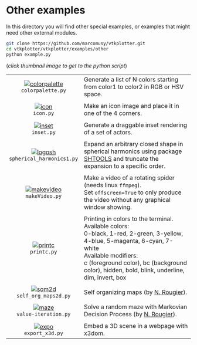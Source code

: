 # Other examples
In this directory you will find other special examples,
or examples that might need other external modules.
```bash
git clone https://github.com/marcomusy/vtkplotter.git
cd vtkplotter/vtkplotter/examples/other
python example.py
```
(_click thumbnail image to get to the python script_)

|    |    |
|:----------------------------------------------------------------------------------------------------------------------------------------------------------------------------------------------------------------------------------:|:-----|
| [![colorpalette](https://user-images.githubusercontent.com/32848391/50739011-2c94c200-11da-11e9-8f36-ede1b2a014a8.jpg)](https://github.com/marcomusy/vtkplotter/blob/master/vtkplotter/examples/other/colorpalette.py)<br/> `colorpalette.py` | Generate a list of N colors starting from color1 to color2 in RGB or HSV space. |
|                                                                                                                                                                                                                                    |      |
| [![icon](https://user-images.githubusercontent.com/32848391/50739009-2bfc2b80-11da-11e9-9e2e-a5e0e987a91a.jpg)](https://github.com/marcomusy/vtkplotter/blob/master/vtkplotter/examples/other/icon.py)<br/> `icon.py`                         | Make an icon image and place it in one of the 4 corners. |
|                                                                                                                                                                                                                                    |      |
| [![inset](https://user-images.githubusercontent.com/32848391/56758560-3c3f1300-6797-11e9-9b33-49f5a4876039.jpg)](https://github.com/marcomusy/vtkplotter/blob/master/vtkplotter/examples/other/inset.py)<br/> `inset.py`                      | Generate a draggable inset rendering of a set of actors. |
|                                                                                                                                                                                                                                    |      |
| [![logosh](https://shtools.oca.eu/shtools/public/images/company_logo.png)](https://github.com/marcomusy/vtkplotter/blob/master/vtkplotter/examples/other/spherical_harmonics1.py)<br/> `spherical_harmonics1.py`                                     |  Expand an arbitrary closed shape in spherical harmonics using package [SHTOOLS](https://shtools.oca.eu/shtools/) and truncate the expansion to a specific order. |
|                                                                                                                                                                                                                                    |      |
| [![makevideo](https://user-images.githubusercontent.com/32848391/50739007-2bfc2b80-11da-11e9-97e6-620a3541a6fa.jpg)](https://github.com/marcomusy/vtkplotter/blob/master/vtkplotter/examples/other/makeVideo.py)<br/> `makeVideo.py`          | Make a video of a rotating spider (needs linux `ffmpeg`). <br/>Set `offscreen=True` to only produce the video without any graphical window showing. |
|                                                                                                                                                                                                                                    |      |
| [![printc](https://user-images.githubusercontent.com/32848391/50739010-2bfc2b80-11da-11e9-94de-011e50a86e61.jpg)](https://github.com/marcomusy/vtkplotter/blob/master/vtkplotter/examples/other/printc.py)<br/> `printc.py`                   | Printing in colors to the terminal.<br> Available colors: <br>0-black, 1-red, 2-green, 3-yellow, 4-blue, 5-magenta, 6-cyan, 7-white<br>Available modifiers:<br> c (foreground color), bc (background color), hidden, bold, blink, underline, dim, invert, box |
|                                                                                                                                                                                                                                    |      |
| [![som2d](https://user-images.githubusercontent.com/32848391/54557310-1ade5080-49bb-11e9-9b97-1b53a7689a9b.gif)](https://github.com/marcomusy/vtkplotter/blob/master/vtkplotter/examples/other/self_org_maps2d.py)<br/> `self_org_maps2d.py`  | Self organizing maps (by [N. Rougier](https://github.com/rougier/ML-Recipes)). |
|                                                                                                                                                                                                                                    |      |
| [![maze](https://user-images.githubusercontent.com/32848391/56964055-afaba080-6b5a-11e9-99cf-3fac99df9878.jpg)](https://github.com/marcomusy/vtkplotter/blob/master/vtkplotter/examples/other/value-iteration.py)<br/> `value-iteration.py`   | Solve a random maze with Markovian Decision Process (by [N. Rougier](https://github.com/rougier/ML-Recipes)). |
|                                                                                                                                                                                                                                    |      |
| [![expo](https://user-images.githubusercontent.com/32848391/57160341-c6ffbd80-6de8-11e9-95ff-7215ce642bc5.jpg)](https://github.com/marcomusy/vtkplotter/blob/master/vtkplotter/examples/other/export_x3d.py)<br/> `export_x3d.py` | Embed a 3D scene in a webpage with x3dom. |
